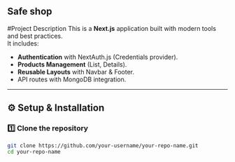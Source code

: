 ## Safe shop

#Project Description
This is a **Next.js** application built with modern tools and best practices.  
It includes:
- **Authentication** with NextAuth.js (Credentials provider).
- **Products Management** (List, Details).
- **Reusable Layouts** with Navbar & Footer.
- API routes with MongoDB integration.

---

## ⚙️ Setup & Installation

### 1️⃣ Clone the repository
```bash
git clone https://github.com/your-username/your-repo-name.git
cd your-repo-name
